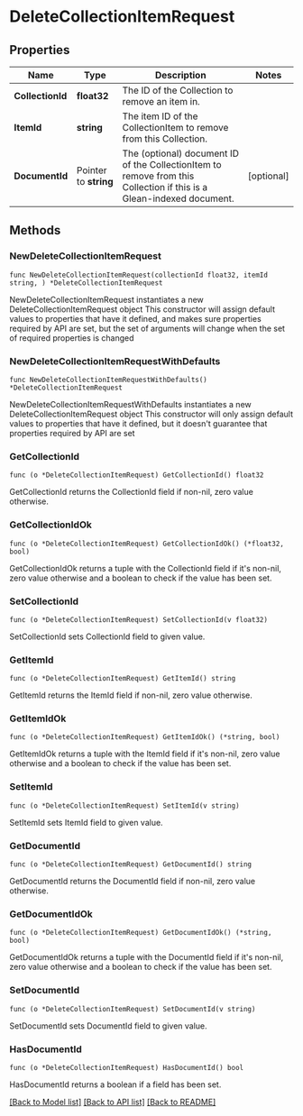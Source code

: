 # DeleteCollectionItemRequest

## Properties

Name | Type | Description | Notes
------------ | ------------- | ------------- | -------------
**CollectionId** | **float32** | The ID of the Collection to remove an item in. | 
**ItemId** | **string** | The item ID of the CollectionItem to remove from this Collection. | 
**DocumentId** | Pointer to **string** | The (optional) document ID of the CollectionItem to remove from this Collection if this is a Glean-indexed document. | [optional] 

## Methods

### NewDeleteCollectionItemRequest

`func NewDeleteCollectionItemRequest(collectionId float32, itemId string, ) *DeleteCollectionItemRequest`

NewDeleteCollectionItemRequest instantiates a new DeleteCollectionItemRequest object
This constructor will assign default values to properties that have it defined,
and makes sure properties required by API are set, but the set of arguments
will change when the set of required properties is changed

### NewDeleteCollectionItemRequestWithDefaults

`func NewDeleteCollectionItemRequestWithDefaults() *DeleteCollectionItemRequest`

NewDeleteCollectionItemRequestWithDefaults instantiates a new DeleteCollectionItemRequest object
This constructor will only assign default values to properties that have it defined,
but it doesn't guarantee that properties required by API are set

### GetCollectionId

`func (o *DeleteCollectionItemRequest) GetCollectionId() float32`

GetCollectionId returns the CollectionId field if non-nil, zero value otherwise.

### GetCollectionIdOk

`func (o *DeleteCollectionItemRequest) GetCollectionIdOk() (*float32, bool)`

GetCollectionIdOk returns a tuple with the CollectionId field if it's non-nil, zero value otherwise
and a boolean to check if the value has been set.

### SetCollectionId

`func (o *DeleteCollectionItemRequest) SetCollectionId(v float32)`

SetCollectionId sets CollectionId field to given value.


### GetItemId

`func (o *DeleteCollectionItemRequest) GetItemId() string`

GetItemId returns the ItemId field if non-nil, zero value otherwise.

### GetItemIdOk

`func (o *DeleteCollectionItemRequest) GetItemIdOk() (*string, bool)`

GetItemIdOk returns a tuple with the ItemId field if it's non-nil, zero value otherwise
and a boolean to check if the value has been set.

### SetItemId

`func (o *DeleteCollectionItemRequest) SetItemId(v string)`

SetItemId sets ItemId field to given value.


### GetDocumentId

`func (o *DeleteCollectionItemRequest) GetDocumentId() string`

GetDocumentId returns the DocumentId field if non-nil, zero value otherwise.

### GetDocumentIdOk

`func (o *DeleteCollectionItemRequest) GetDocumentIdOk() (*string, bool)`

GetDocumentIdOk returns a tuple with the DocumentId field if it's non-nil, zero value otherwise
and a boolean to check if the value has been set.

### SetDocumentId

`func (o *DeleteCollectionItemRequest) SetDocumentId(v string)`

SetDocumentId sets DocumentId field to given value.

### HasDocumentId

`func (o *DeleteCollectionItemRequest) HasDocumentId() bool`

HasDocumentId returns a boolean if a field has been set.


[[Back to Model list]](../README.md#documentation-for-models) [[Back to API list]](../README.md#documentation-for-api-endpoints) [[Back to README]](../README.md)


